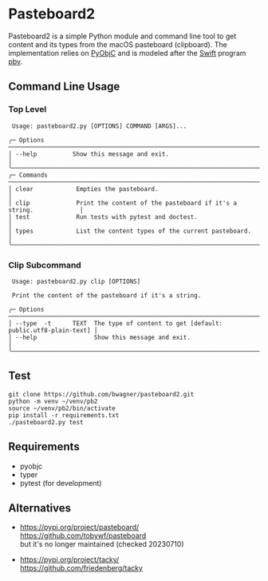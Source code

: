 # Pasteboard2

Pasteboard2 is a simple Python module and command line tool to get content and
its types from the macOS pasteboard (clipboard). The implementation relies on
[PyObjC](https://pypi.org/project/pyobjc/) and is modeled after the
[Swift](https://en.wikipedia.org/wiki/Swift_(programming_language)) program
[pbv](https://github.com/chee/pbv).

## Command Line Usage
### Top Level
```
 Usage: pasteboard2.py [OPTIONS] COMMAND [ARGS]...

╭─ Options ──────────────────────────────────────────────────────────────────────────╮
│ --help          Show this message and exit.                                        │
╰────────────────────────────────────────────────────────────────────────────────────╯
╭─ Commands ─────────────────────────────────────────────────────────────────────────╮
│ clear            Empties the pasteboard.                                           │
│ clip             Print the content of the pasteboard if it's a string.             │
│ test             Run tests with pytest and doctest.                                │
│ types            List the content types of the current pasteboard.                 │
╰────────────────────────────────────────────────────────────────────────────────────╯
```
### Clip Subcommand
```
 Usage: pasteboard2.py clip [OPTIONS]

 Print the content of the pasteboard if it's a string.

╭─ Options ──────────────────────────────────────────────────────────────────────────╮
│ --type  -t      TEXT  The type of content to get [default: public.utf8-plain-text] │
│ --help                Show this message and exit.                                  │
╰────────────────────────────────────────────────────────────────────────────────────╯
```
## Test
```
git clone https://github.com/bwagner/pasteboard2.git
python -m venv ~/venv/pb2
source ~/venv/pb2/bin/activate
pip install -r requirements.txt
./pasteboard2.py test
```

## Requirements
- pyobjc
- typer
- pytest (for development)

## Alternatives
- https://pypi.org/project/pasteboard/ \
  https://github.com/tobywf/pasteboard \
  but it's no longer maintained (checked 20230710)

- https://pypi.org/project/tacky/ \
  https://github.com/friedenberg/tacky

